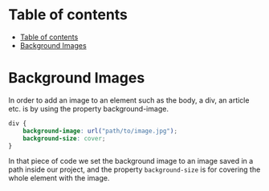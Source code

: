 # Table of contents 
- [Table of contents](#table-of-contents)
- [Background Images](#background-images)

# Background Images 
In order to add an image to an element such as the body, a div, an article etc. is by using the property background-image. 

```css 
div {
    background-image: url("path/to/image.jpg");
    background-size: cover;
}
```

In that piece of code we set the background image to an image saved in a path inside our project, and the property `background-size` is for covering the whole element with the image. 